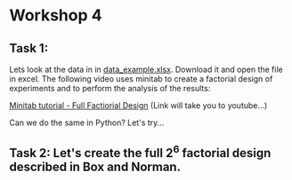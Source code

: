 # Workshop 4 

## Task 1: 
Lets look at the data in in [data_example.xlsx](/Week_2/Workshop_4/data_example.xlsx). Download it and open the file in excel. The following video uses minitab to create a factorial design of experiments and to perform the analysis of the results: 

[Minitab tutorial - Full Factiorial Design](https://www.youtube.com/watch?v=v3Epk5de8MQ) (Link will take you to youtube...)


Can we do the same in Python? Let's try... 


## Task 2: Let's create the full 2$^6$ factorial design described in Box and Norman. 




 


